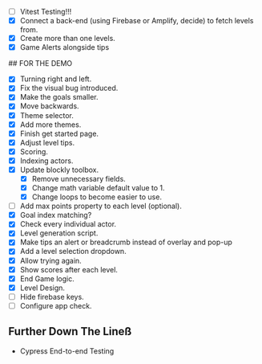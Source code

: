 - [ ] Vitest Testing!!!
- [X] Connect a back-end (using Firebase or Amplify, decide) to fetch levels from.
- [X] Create more than one levels.
- [X] Game Alerts alongside tips

## FOR THE DEMO

- [X] Turning right and left.
- [X] Fix the visual bug introduced.
- [X] Make the goals smaller.
- [X] Move backwards.
- [X] Theme selector.
- [X] Add more themes.
- [X] Finish get started page.
- [X] Adjust level tips. 
- [X] Scoring.
- [X] Indexing actors.
- [X] Update blockly toolbox.
    - [X] Remove unnecessary fields.
    - [X] Change math variable default value to 1.
    - [X] Change loops to become easier to use.

- [ ] Add max points property to each level (optional).
- [X] Goal index matching?
- [X] Check every individual actor.
- [X] Level generation script.
- [X] Make tips an alert or breadcrumb instead of overlay and pop-up
- [X] Add a level selection dropdown.
- [X] Allow trying again.
- [X] Show scores after each level.
- [X] End Game logic.
- [X] Level Design.
- [ ] Hide firebase keys.
- [ ] Configure app check.
## Further Down The Lineß

- Cypress End-to-end Testing